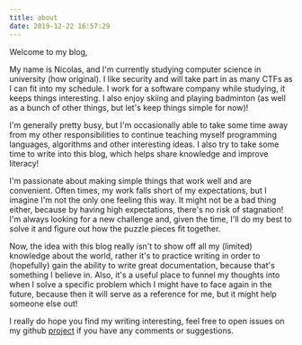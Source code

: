 ```yaml
---
title: about
date: 2019-12-22 16:57:29
---
```


Welcome to my blog,

My name is Nicolas, and I'm currently studying computer science in university (how original). I like security and will take part in as many CTFs as I can fit into my schedule. I work for a software company while studying, it keeps things interesting. I also enjoy skiing and playing badminton (as well as a bunch of other things, but let's keep things simple for now)!

I'm generally pretty busy, but I'm occasionally able to take some time away from my other responsibilities to continue teaching myself programming languages, algorithms and other interesting ideas. I also try to take some time to write into this blog, which helps share knowledge and improve literacy!

I'm passionate about making simple things that work well and are convenient. Often times, my work falls short of my expectations, but I imagine I'm not the only one feeling this way. It might not be a bad thing either, because by having high expectations, there's no risk of stagnation! I'm always looking for a new challenge and, given the time, I'll do my best to solve it and figure out how the puzzle pieces fit together.

Now, the idea with this blog really isn't to show off all my (limited) knowledge about the world, rather it's to practice writing in order to (hopefully) gain the ability to write great documentation, because that's something I believe in. Also, it's a useful place to funnel my thoughts into when I solve a specific problem which I might have to face again in the future, because then it will serve as a reference for me, but it might help someone else out!

I really do hope you find my writing interesting, feel free to open issues on my github [project](https://github.com/marier-nico/blog) if you have any comments or suggestions.
